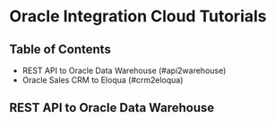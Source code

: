 # Oracle Integration Cloud Tutorials
## Table of Contents
- REST API to Oracle Data Warehouse (#api2warehouse)
- Oracle Sales CRM to Eloqua (#crm2eloqua)

## REST API to Oracle Data Warehouse
